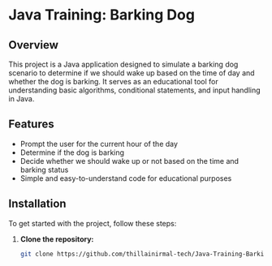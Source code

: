 # Java Training: Barking Dog

## Overview
This project is a Java application designed to simulate a barking dog scenario to determine if we should wake up based on the time of day and whether the dog is barking. It serves as an educational tool for understanding basic algorithms, conditional statements, and input handling in Java.

## Features
- Prompt the user for the current hour of the day
- Determine if the dog is barking
- Decide whether we should wake up or not based on the time and barking status
- Simple and easy-to-understand code for educational purposes

## Installation
To get started with the project, follow these steps:

1. **Clone the repository:**
   ```sh
   git clone https://github.com/thillainirmal-tech/Java-Training-BarkingDog.git
